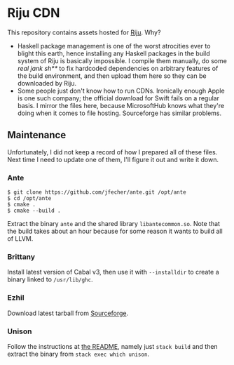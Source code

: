 # Riju CDN

This repository contains assets hosted for
[Riju](https://github.com/raxod502/riju). Why?

* Haskell package management is one of the worst atrocities ever to
  blight this earth, hence installing any Haskell packages in the
  build system of Riju is basically impossible. I compile them
  manually, do some *real jank sh\*\** to fix hardcoded dependencies
  on arbitrary features of the build environment, and then upload them
  here so they can be downloaded by Riju.
* Some people just don't know how to run CDNs. Ironically enough Apple
  is one such company; the official download for Swift fails on a
  regular basis. I mirror the files here, because MicrosoftHub knows
  what they're doing when it comes to file hosting. Sourceforge has
  similar problems.

## Maintenance

Unfortunately, I did not keep a record of how I prepared all of these
files. Next time I need to update one of them, I'll figure it out and
write it down.

### Ante

    $ git clone https://github.com/jfecher/ante.git /opt/ante
    $ cd /opt/ante
    $ cmake .
    $ cmake --build .

Extract the binary `ante` and the shared library `libantecommon.so`.
Note that the build takes about an hour because for some reason it
wants to build all of LLVM.

### Brittany

Install latest version of Cabal v3, then use it with `--installdir` to
create a binary linked to `/usr/lib/ghc`.

### Ezhil

Download latest tarball from
[Sourceforge](https://sourceforge.net/projects/ezhillang/files/Linux-Ubuntu-64bit/).

### Unison

Follow the instructions at [the
README](https://github.com/unisonweb/unison#building-using-stack),
namely just `stack build` and then extract the binary from `stack exec
which unison`.
